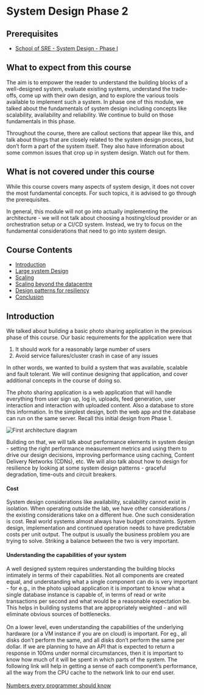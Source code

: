 # System Design Phase 2

## Prerequisites

- [School of SRE - System Design - Phase I](https://linkedin.github.io/school-of-sre/level101/systems_design/intro/)

## What to expect from this course 

 The aim is to empower the reader to understand the building blocks of a well-designed system, evaluate existing systems, understand the trade-offs, come up with their own design, and to explore the various tools available to implement such a system. In phase one of this module, we talked about the fundamentals of system design including concepts like scalability, availability and reliability. We continue to build on those fundamentals in this phase.

<div class="callout callout-info">
 Throughout the course, there are callout sections that appear like
 this, and talk about things that are closely related to the system
 design process, but don’t form a part of the system itself. They also have information about some common issues that crop up in system design. Watch out for them.
</div>

## What is not covered under this course 

While this course covers many aspects of system design, it does not
cover the most fundamental concepts. For such topics, it is advised to
go through the prerequisites.

In general, this module will not go into actually implementing the architecture - we will not talk about choosing a hosting/cloud provider or an orchestration setup or a CI/CD
system. Instead, we try to focus on the fundamental considerations that need to go into system design.

## Course Contents

- [Introduction](https://linkedin.github.io/school-of-sre/level102/system_design/intro/)
- [Large system Design](https://linkedin.github.io/school-of-sre/level102/system_design/large-system-design/)
- [Scaling](https://linkedin.github.io/school-of-sre/level102/system_design/scaling/)
- [Scaling beyond the datacentre](https://linkedin.github.io/school-of-sre/level102/system_design/scaling-beyond-the-datacenter/)
- [Design patterns for resiliency](https://linkedin.github.io/school-of-sre/level102/system_design/resiliency/)
- [Conclusion](https://linkedin.github.io/school-of-sre/level102/system_design/conclusion/)

## Introduction

We talked about building a basic photo sharing application in the previous phase of this course. Our basic requirements for the application were that

1.  It should work for a reasonably large number of users
2.  Avoid service failures/cluster crash in case of any issues

In other words, we wanted to build a system that was available, scalable and fault tolerant. We will continue designing that application, and cover additional concepts in the course of doing so.

The photo sharing application is a web application that will handle everything from user sign up, log in, uploads, feed generation, user interaction and interaction with uploaded content. Also a database to store this information. In the simplest design, both the web app and the database can run on the same server. Recall this initial design from Phase 1.

![First architecture diagram](images/initial_architecture.jpeg)


Building on that, we will talk about performance elements in system design - setting the right performance measurement metrics and using them to drive our design decisions, improving performance using caching, Content Delivery Networks (CDNs), etc. We will also talk about how to design for resilience by looking at some system design patterns -
graceful degradation, time-outs and circuit breakers.

<div class="callout callout-info">
<h4>Cost</h4>
System design considerations like availability, scalability cannot exist in isolation. When operating outside the lab, we have other considerations / the existing considerations take on a different hue. One such consideration is cost. Real world systems almost always have budget constraints. System design, implementation and continued operation needs to have predictable costs per unit output. The output is usually the business problem you are trying to solve. Striking a balance between the two is very important.
</div>

<div class="callout callout-primary">
<h4> Understanding the capabilities of your system </h4>
A well designed system requires understanding the building blocks intimately in terms of their capabilities. Not all components are created equal, and understanding what a single component can do is very important - for e.g., in the photo upload application it is important to know what a single database instance is capable of, in terms of read or write transactions per second and what would be a reasonable expectation be. This helps in building systems that are appropriately weighted - and will eliminate obvious sources of bottlenecks.
<br>
<br>
On a lower level, even understanding the capabilities of the underlying hardware (or a VM instance if you are on cloud) is important. For eg., all disks don’t perform the same, and all disks don’t perform the same per dollar. If we are planning to have an API that is expected to return a response in 100ms under normal circumstances, then it is important to know how much of it will be spent in which parts of the system. The following link will help in getting a sense of each component’s performance, all the way from the CPU cache to the network link to our end user.
<br>
<br>
<a href="https://colin-scott.github.io/personal_website/research/interactive_latency.html">Numbers every programmer should know</a>
</div>


